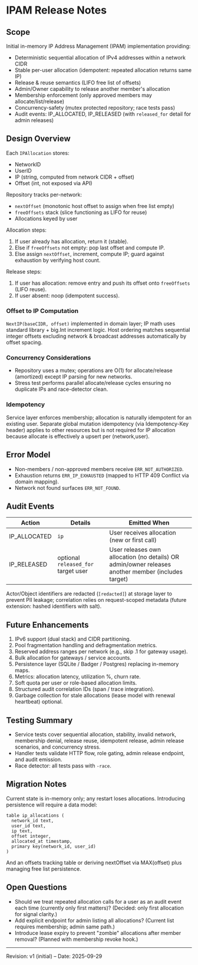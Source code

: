 # IPAM Release Notes

## Scope
Initial in-memory IP Address Management (IPAM) implementation providing:
- Deterministic sequential allocation of IPv4 addresses within a network CIDR
- Stable per-user allocation (idempotent: repeated allocation returns same IP)
- Release & reuse semantics (LIFO free list of offsets)
- Admin/Owner capability to release another member's allocation
- Membership enforcement (only approved members may allocate/list/release)
- Concurrency-safety (mutex protected repository; race tests pass)
- Audit events: IP_ALLOCATED, IP_RELEASED (with `released_for` detail for admin releases)

## Design Overview
Each `IPAllocation` stores:
- NetworkID
- UserID
- IP (string, computed from network CIDR + offset)
- Offset (int, not exposed via API)

Repository tracks per-network:
- `nextOffset` (monotonic host offset to assign when free list empty)
- `freeOffsets` stack (slice functioning as LIFO for reuse)
- Allocations keyed by user

Allocation steps:
1. If user already has allocation, return it (stable).
2. Else if `freeOffsets` not empty: pop last offset and compute IP.
3. Else assign `nextOffset`, increment, compute IP; guard against exhaustion by verifying host count.

Release steps:
1. If user has allocation: remove entry and push its offset onto `freeOffsets` (LIFO reuse).
2. If user absent: noop (idempotent success).

### Offset to IP Computation
`NextIP(baseCIDR, offset)` implemented in domain layer; IP math uses standard library + big.Int increment logic. Host ordering matches sequential integer offsets excluding network & broadcast addresses automatically by offset spacing.

### Concurrency Considerations
- Repository uses a mutex; operations are O(1) for allocate/release (amortized) except IP parsing for new networks.
- Stress test performs parallel allocate/release cycles ensuring no duplicate IPs and race-detector clean.

### Idempotency
Service layer enforces membership; allocation is naturally idempotent for an existing user. Separate global mutation idempotency (via Idempotency-Key header) applies to other resources but is not required for IP allocation because allocate is effectively a upsert per (network,user).

## Error Model
- Non-members / non-approved members receive `ERR_NOT_AUTHORIZED`.
- Exhaustion returns `ERR_IP_EXHAUSTED` (mapped to HTTP 409 Conflict via domain mapping).
- Network not found surfaces `ERR_NOT_FOUND`.

## Audit Events
| Action       | Details                             | Emitted When                                                                                       |
| ------------ | ----------------------------------- | -------------------------------------------------------------------------------------------------- |
| IP_ALLOCATED | `ip`                                | User receives allocation (new or first call)                                                       |
| IP_RELEASED  | optional `released_for` target user | User releases own allocation (no details) OR admin/owner releases another member (includes target) |

Actor/Object identifiers are redacted (`[redacted]`) at storage layer to prevent PII leakage; correlation relies on request-scoped metadata (future extension: hashed identifiers with salt).

## Future Enhancements
1. IPv6 support (dual stack) and CIDR partitioning.
2. Pool fragmentation handling and defragmentation metrics.
3. Reserved address ranges per network (e.g., skip .1 for gateway usage).
4. Bulk allocation for gateways / service accounts.
5. Persistence layer (SQLite / Badger / Postgres) replacing in-memory maps.
6. Metrics: allocation latency, utilization %, churn rate.
7. Soft quota per user or role-based allocation limits.
8. Structured audit correlation IDs (span / trace integration).
9. Garbage collection for stale allocations (lease model with renewal heartbeat) optional.

## Testing Summary
- Service tests cover sequential allocation, stability, invalid network, membership denial, release reuse, idempotent release, admin release scenarios, and concurrency stress.
- Handler tests validate HTTP flow, role gating, admin release endpoint, and audit emission.
- Race detector: all tests pass with `-race`.

## Migration Notes
Current state is in-memory only; any restart loses allocations. Introducing persistence will require a data model:
```
table ip_allocations (
  network_id text,
  user_id text,
  ip text,
  offset integer,
  allocated_at timestamp,
  primary key(network_id, user_id)
)
```
And an offsets tracking table or deriving nextOffset via MAX(offset) plus managing free list persistence.

## Open Questions
- Should we treat repeated allocation calls for a user as an audit event each time (currently only first matters)? (Decided: only first allocation for signal clarity.)
- Add explicit endpoint for admin listing all allocations? (Current list requires membership; admin same path.)
- Introduce lease expiry to prevent "zombie" allocations after member removal? (Planned with membership revoke hook.)

---
Revision: v1 (initial) – Date: 2025-09-29
